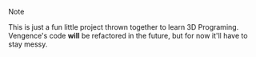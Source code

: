 > [!NOTE]
> This is just a fun little project thrown together to learn 3D Programing.
> Vengence's code **will** be refactored in the future, but for now it'll have to stay messy.
